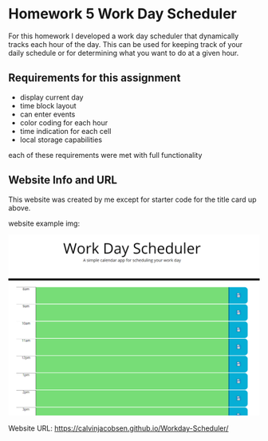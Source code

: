 # Homework 5 Work Day Scheduler

For this homework I developed a work day scheduler that dynamically tracks each hour of the day. This can be used for keeping track of your daily schedule or for determining what you want to do at a given hour.


## Requirements for this assignment

 - display current day
 - time block layout
 - can enter events
 - color coding for each hour
 - time indication for each cell
 - local storage capabilities

 each of these requirements were met with full functionality

## Website Info and URL

This website was created by me except for starter code for the title card up above. 

website example img:

![day planner](./assets/images/Capture.PNG)

Website URL: https://calvinjacobsen.github.io/Workday-Scheduler/

